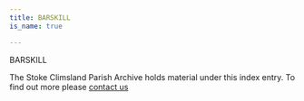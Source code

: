 ```yaml
---
title: BARSKILL
is_name: true

---
```


BARSKILL


The Stoke Climsland Parish Archive holds material under this index entry. To find out more please [contact us](/contact/)
